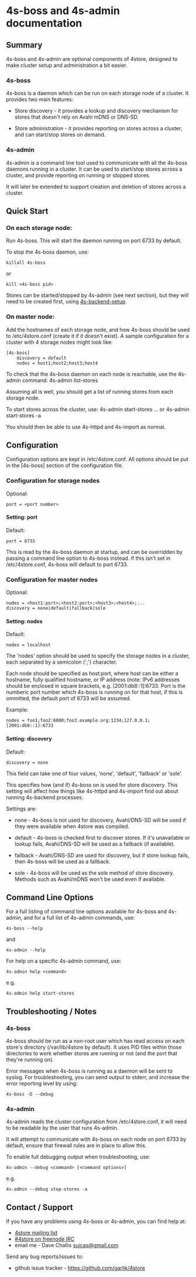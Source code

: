 
4s-boss and 4s-admin documentation
=================================


Summary
-------

4s-boss and 4s-admin are optional components of 4store, designed to make
cluster setup and administration a bit easier.


### 4s-boss ###

4s-boss is a daemon which can be run on each storage node of a cluster.  It
provides two main features:

* Store discovery - it provides a lookup and discovery mechanism for stores
that doesn't rely on Avahi mDNS or DNS-SD.

* Store administration - it provides reporting on stores across a cluster,
and can start/stop stores on demand.


### 4s-admin ###

4s-admin is a command line tool used to communicate with all the 4s-boss
daemons running in a cluster.  It can be used to start/stop stores across a
cluster, and provide reporting on running or stopped stores.

It will later be extended to support creation and deletion of stores across a
cluster.



Quick Start
-----------

### On each storage node:

Run 4s-boss. This will start the daemon running on port 6733 by default.

To stop the 4s-boss daemon, use:

    killall 4s-boss

or

    kill <4s-boss pid>

Stores can be started/stopped by 4s-admin (see next section), but they will
need to be created first, using [4s-backend-setup][1].

### On master node:

Add the hostnames of each storage node, and how 4s-boss should be used
to /etc/4store.conf (create it if it doesn't exist).  A sample configuration
for a cluster with 4 storage nodes might look like:

    [4s-boss]
        discovery = default
        nodes = host1;host2;host3;host4

To check that the 4s-boss daemon on each node is reachable, use the 4s-admin
command:
    4s-admin list-stores

Assuming all is well, you should get a list of running stores from each storage
node.

To start stores across the cluster, use:
    4s-admin start-stores <store1> <store2> <store3> ...
        or
    4s-admin start-stores -a

You should then be able to use 4s-httpd and 4s-import as normal.



Configuration
-------------

Configuration options are kept in /etc/4store.conf.  All options should be put
in the [4s-boss] section of the configuration file.


### Configuration for storage nodes ###

Optional:

    port = <port number>


#### Setting: port ####

Default:

    port = 6733

This is read by the 4s-boss daemon at startup, and can be overridden by 
passing a command line option to 4s-boss instead.  If this isn't set in
/etc/4store.conf, 4s-boss will default to port 6733.


### Configuration for master nodes ###

Optional:

    nodes = <host1:port>;<host2:port>;<host3>;<host4>;...
    discovery = none|default|fallback|sole


#### Setting: nodes ####

Default:

    nodes = localhost

The 'nodes' option should be used to specify the storage nodes in a cluster,
each separated by a semicolon (';') character.

Each node should be specified as host:port, where host can be either a
hostname, fully qualified hostname, or IP address (note: IPv6 addresses
should be enclosed in square brackets, e.g. [2001:db8::1]:6733.  Port is the
numberic port number which 4s-boss is running on for that host, if this is
ommitted, the default port of 6733 will be assumed.

Example:

    nodes = foo1;foo2:6000;foo3.example.org:1234;127.0.0.1;[2001:db8::1]:6733


#### Setting: discovery ####

Default:

    discovery = none

This field can take one of four values, 'none', 'default', 'fallback' or
'sole'.

This specifies how (and if) 4s-boss on is used for store discovery.  This
setting will affect how things like 4s-httpd and 4s-import find out about
running 4s-backend processes.

Settings are:

* none - 4s-boss is not used for discovery, Avahi/DNS-SD will be used if they
were available when 4store was compiled.

* default - 4s-boss is checked first to discover stores.  If it's unavailable
or lookup fails, Avahi/DNS-SD will be used as a fallback (if available).

* fallback - Avahi/DNS-SD are used for discovery, but if store lookup fails,
then 4s-boss will be used as a fallback.

* sole - 4s-boss will be used as the sole method of store discovery. Methods
such as Avahi/mDNS won't be used even if available.



Command Line Options
--------------------

For a full listing of command line options available for 4s-boss and 4s-admin,
and for a full list of 4s-admin commands, use:

    4s-boss --help

and

    4s-admin --help

For help on a specific 4s-admin command, use:

    4s-admin help <command>

e.g.

    4s-admin help start-stores



Troubleshooting / Notes
-----------------------

### 4s-boss ###

4s-boss should be run as a non-root user which has read access on each store's
directory (/var/lib/4store by default).  It uses PID files within those
directories to work whether stores are running or not (and the port that
they're running on).

Error messages when 4s-boss is running as a daemon will be sent to syslog.
For troubleshooting, you can send output to stderr, and increase the error
reporting level by using:

    4s-boss -D --debug


### 4s-admin ###

4s-admin reads the cluster configuration from /etc/4store.conf, it will need
to be readable by the user that runs 4s-admin.

It will attempt to communicate with 4s-boss on each node on port 6733 by
default, ensure that firewall rules are in place to allow this.

To enable full debugging output when troubleshooting, use:

    4s-admin --debug <command> [<command options>]

e.g.

    4s-admin --debug stop-stores -a



Contact / Support
-----------------

If you have any problems using 4s-boss or 4s-admin, you can find help at:

* [4store mailing list][2]
* [#4store on freenode IRC][3]
* email me - Dave Challis <suicas@gmail.com>

Send any bug reports/issues to:

* github issue tracker - https://github.com/garlik/4store


[1]: http://4store.org/trac/wiki/CreateDatabase
[2]: http://groups.google.com/group/4store-support
[3]: irc://irc.freenode.net/#4store
